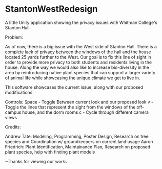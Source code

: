 # StantonWestRedesign
A little Unity application showing the privacy issues with Whitman College's Stanton Hall

Problem:

As of now, there is a big issue with the West side of Stanton Hall. There is a complete lack of privacy between the windows of the hall and the house located 25 yards further to the West. Our goal is to fix this line of sight in order to provide more privacy to both students and residents living in the house. Along the way we would also like to increase bio-diversity in the area by reintroducing native plant species that can support a larger variety of animal life while showcasing the unique climate we get to live in.

This software showcases the current issue, along with our proposed modifications.

Controls:
  Space - Toggle Between current look and our proposed look
  v - Toggle the lines that represent the sight from the windows of the off-campus house, and the dorm rooms
  c - Cycle through different camera views

Credits:

Andrew Tate: Modeling, Programming, Poster Design, Research on tree species and Coordination w/ groundkeepers on current land usage
Aaron Friedrich: Plant Identification, Maintainance Plan, Research on proposed plant species, help with finding plant models

\~Thanks for viewing our work\~

